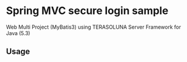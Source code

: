 Spring MVC secure login sample
===============

Web Multi Project (MyBatis3) using TERASOLUNA Server Framework for Java (5.3)

## Usage
